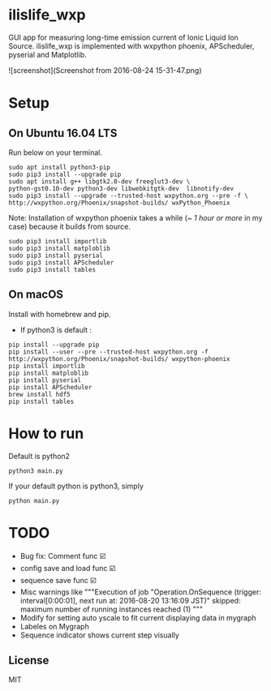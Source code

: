 # ilislife_wxp
GUI app for measuring long-time emission current of Ionic Liquid Ion Source.
ilislife_wxp is implemented with wxpython phoenix, APScheduler, pyserial and Matplotlib.

![screenshot](Screenshot from 2016-08-24 15-31-47.png)

# Setup
## On Ubuntu 16.04 LTS
Run below on your terminal.
```
sudo apt install python3-pip
sudo pip3 install --upgrade pip
sudo apt install g++ libgtk2.0-dev freeglut3-dev \
python-gst0.10-dev python3-dev libwebkitgtk-dev  libnotify-dev
sudo pip3 install --upgrade --trusted-host wxpython.org --pre -f \
http://wxpython.org/Phoenix/snapshot-builds/ wxPython_Phoenix
```
Note: Installation of wxpython phoenix takes a while (_~ 1 hour or more_ in my case) because it builds from source.
```
sudo pip3 install importlib
sudo pip3 install matploblib
sudo pip3 install pyserial
sudo pip3 install APScheduler
sudo pip3 install tables
```

## On macOS
Install with homebrew and pip.

* If python3 is default :
```
pip install --upgrade pip
pip install --user --pre --trusted-host wxpython.org -f http://wxpython.org/Phoenix/snapshot-builds/ wxpython-phoenix
pip install importlib
pip install matploblib
pip install pyserial
pip install APScheduler
brew install hdf5
pip install tables
```

# How to run
Default is python2
```
python3 main.py
```
If your default python is python3, simply
```
python main.py
```

# TODO
* Bug fix: Comment func :ballot_box_with_check:
* config save and load func  :ballot_box_with_check:
* sequence save func  :ballot_box_with_check:
* Misc warnings like """Execution of job "Operation.OnSequence (trigger: interval[0:00:01], next run at: 2016-08-20 13:16:09 JST)" skipped: maximum number of running instances reached (1)
"""
* Modify for setting auto yscale to fit current displaying data in mygraph
* Labeles on Mygraph
* Sequence indicator shows current step visually


## License
MIT
